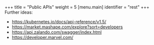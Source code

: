 +++
title = "Public APIs"
weight = 5
[menu.main]
identifier = "rest"
+++
Further ideas:

- https://kubernetes.io/docs/api-reference/v1.5/
- https://market.mashape.com/explore?sort=developers
- https://api.zalando.com/swagger/index.html
- https://developer.marvel.com/
